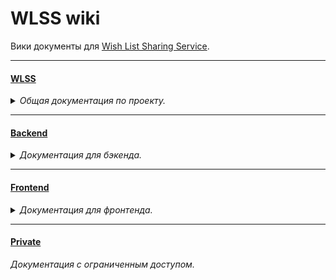 # WLSS wiki

Вики документы для [Wish List Sharing Service](https://github.com/week-password/wisher).

***


#### [WLSS](./wiki/wlss/index.md)

<details><summary><i>Общая документация по проекту.</i></summary><p>

- [Аналитика. Авторизация](./wiki/wlss/analytics__authorization.md)

- [Аналитика. Идеи для развития](./wiki/wlss/analytics__future_ideas.md)

- [Аналитика. Общий план MVP](./wiki/wlss/analytics__mvp_plan.md)

- [Модель. Аккаунт](./wiki/wlss/model__account.md)

- [Модель. Дружба](./wiki/wlss/model__friendship.md)

- [Модель. Желание](./wiki/wlss/model__wish.md)

- [Модель. Профиль](./wiki/wlss/model__profile.md)

- [Юридические документы](./wiki/wlss/legal_documents.md)

</p></details>

***


#### [Backend](./wiki/backend/index.md)


<details><summary><i>Документация для бэкенда.</i></summary><p>

- [Разработка. Общий план MVP](./wiki/backend/development__mvp_plan.md)

- [Разработка. Полезные ссылки](./wiki/backend/development__useful_links.md)

- [Соглашения. Работа с гитом](./wiki/backend/conventions__working_with_git.md)

</p></details>

***


#### [Frontend](./wiki/frontend/index.md)


<details><summary><i>Документация для фронтенда.</i></summary><p>

- [Коды и тексты ошибок](./wiki/frontend/error_codes_and_messages.md)

- [Структура проекта](./wiki/frontend/project_structure.md)

</p></details>

***

#### [Private](https://github.com/week-password/wlss-private/)

_Документация с ограниченным доступом._
